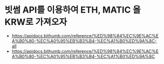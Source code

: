 # 빗썸 API를 이용하여 ETH, MATIC 을 KRW로 가져오자
- https://apidocs.bithumb.com/reference/%ED%98%84%EC%9E%AC%EA%B0%80-%EC%A0%95%EB%B3%B4-%EC%A1%B0%ED%9A%8C-all
- https://apidocs.bithumb.com/reference/%ED%98%84%EC%9E%AC%EA%B0%80-%EC%A0%95%EB%B3%B4-%EC%A1%B0%ED%9A%8C

